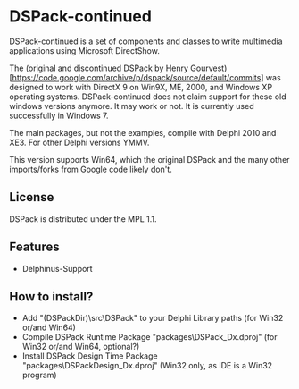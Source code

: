 # DSPack-continued

DSPack-continued is a set of components and classes to write multimedia
applications using Microsoft DirectShow.

The (original and discontinued DSPack by Henry Gourvest)[https://code.google.com/archive/p/dspack/source/default/commits]
was designed to work with DirectX 9 on Win9X, ME, 2000, and Windows XP
operating systems.  DSPack-continued does not claim support for these old
windows versions anymore.  It may work or not.  It is currently used
successfully in Windows 7.

The main packages, but not the examples, compile with Delphi 2010 and XE3.  For other Delphi versions YMMV.

This version supports Win64, which the original DSPack and the many other imports/forks from Google code likely don't.

## License

DSPack is distributed under the MPL 1.1.

## Features

* Delphinus-Support

## How to install?

* Add "(DSPackDir)\src\DSPack" to your Delphi Library paths (for Win32 or/and Win64)
* Compile DSPack Runtime Package "packages\DSPack_Dx.dproj" (for Win32 or/and Win64, optional?)
* Install DSPack Design Time Package "packages\DSPackDesign_Dx.dproj" (Win32 only, as IDE is a Win32 program)

